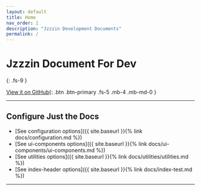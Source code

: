 ```yaml
---
layout: default
title: Home
nav_order: 1
description: "Jzzzin Development Documents"
permalink: /
---
```


# Jzzzin Document For Dev
{: .fs-9 }

[View it on GitHub](https://github.com/Jzzzin/Jzzzin.github.io){: .btn .btn-primary .fs-5 .mb-4 .mb-md-0 }

---

## Configure Just the Docs

- [See configuration options]({{ site.baseurl }}{% link docs/configuration.md %})
- [See ui-components options]({{ site.baseurl }}{% link docs/ui-components/ui-components.md %})
- [See utilities options]({{ site.baseurl }}{% link docs/utilities/utilities.md %})
- [See index-header options]({{ site.baseurl }}{% link docs/index-test.md %})

---
